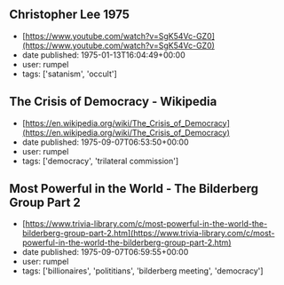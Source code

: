 ## Christopher Lee 1975
 - [https://www.youtube.com/watch?v=SgK54Vc-GZ0](https://www.youtube.com/watch?v=SgK54Vc-GZ0)
 - date published: 1975-01-13T16:04:49+00:00
 - user: rumpel
 - tags: ['satanism', 'occult']

## The Crisis of Democracy - Wikipedia
 - [https://en.wikipedia.org/wiki/The_Crisis_of_Democracy](https://en.wikipedia.org/wiki/The_Crisis_of_Democracy)
 - date published: 1975-09-07T06:53:50+00:00
 - user: rumpel
 - tags: ['democracy', 'trilateral commission']

## Most Powerful in the World - The Bilderberg Group Part 2
 - [https://www.trivia-library.com/c/most-powerful-in-the-world-the-bilderberg-group-part-2.htm](https://www.trivia-library.com/c/most-powerful-in-the-world-the-bilderberg-group-part-2.htm)
 - date published: 1975-09-07T06:59:55+00:00
 - user: rumpel
 - tags: ['billionaires', 'polititians', 'bilderberg meeting', 'democracy']

